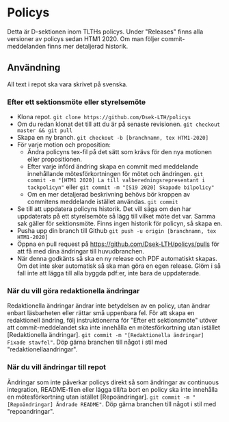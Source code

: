 # Policys

Detta är D-sektionen inom TLTHs policys. Under "Releases" finns alla versioner av policys sedan HTM1 2020. Om man följer commit-meddelanden finns mer detaljerad historik.

## Användning
All text i repot ska vara skrivet på svenska.

### Efter ett sektionsmöte eller styrelsemöte
* Klona repot. `git clone https://github.com/Dsek-LTH/policys`
* Om du redan klonat det till att du är på senaste revisionen. `git checkout master && git pull`
* Skapa en ny branch. `git checkout -b [branchnamn, tex HTM1-2020]`
* För varje motion och proposition:
    * Ändra policyns tex-fil på det sätt som krävs för den nya motionen eller propositionen.
    * Efter varje införd ändring skapa en commit med meddelande innehållande mötesförkortningen för mötet och ändringen. `git commit -m "[HTM1 2020] La till valberedningsrepresentant i tackpolicyn"` eller `git commit -m "[S19 2020] Skapade bilpolicy"`
    * Om en mer detaljerad beskrivning behövs bör kroppen av commitens meddelande istället användas. `git commit`
* Se till att uppdatera policyns historik. Det vill säga om den har uppdaterats på ett styrelsemöte så lägg till vilket möte det var. Samma sak gäller för sektionsmöte. Finns ingen historik för policyn, så skapa en. 
* Pusha upp din branch till Github `git push -u origin [branchnamn, tex HTM1-2020]`
* Öppna en pull request på https://github.com/Dsek-LTH/policys/pulls för att få med dina ändringar till huvudbranchen.
* När denna godkänts så ska en ny release och PDF automatiskt skapas. Om det inte sker automatisk så ska man göra en egen release. Glöm i så fall inte att lägga till alla byggda pdf:er, inte bara de uppdaterade.

### När du vill göra redaktionella ändringar
Redaktionella ändringar ändrar inte betydelsen av en policy, utan ändrar enbart läsbarheten eller rättar små uppenbara fel. För att skapa en redaktionell ändring, följ instruktionerna för "Efter ett sektionsmöte" utöver att commit-meddelandet ska inte innehålla en mötesförkortning utan istället [Redaktionella ändringar]. `git commit -m "[Redaktionella ändringar] Fixade stavfel"`. Döp gärna branchen till något i stil med "redaktionellaandringar".

### När du vill ändringar till repot
Ändringar som inte påverkar policys direkt så som ändringar av continuous integration, README-filen eller lägga till/ta bort en policy ska inte innehålla en mötesförkortning utan istället [Repoändringar]. `git commit -m "[Repoändringar] Ändrade README"`. Döp gärna branchen till något i stil med "repoandringar".




